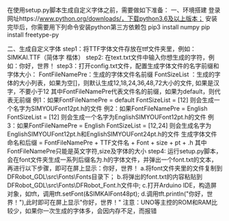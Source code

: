 在使用setup.py脚本生成自定义字体之前，需要做如下准备：
一、环境搭建
登录网址https://www.python.org/downloads/，下载python3.6及以上版本；
安装完毕后，你需要用下列命令安装python第三方依赖包
pip3 install numpy
pip install freetype-py 

二、生成自定义字体
step1：将TTF字体文件存放在ttf文件夹里，例如：SIMKAI.TTF（简体字 楷体）
step2: 在text.txt文件中输入你想生成的字符，例如：你好，世界！
step3：打开config.txt文件，配置生成字体文件的名字前缀和字体大小：
FontFileNamePre：生成的字体文件名前缀
FontSizeList ：生成的字体的大小列表，如果为空[]，则默认生成12,18,24,36,48,72大小的文件, 如果是汉字，不要小于12
    其中FontFileNamePre代表文件名的前缀，如果为default，则代表无前缀
    例1：如果FontFileNamePre = default
             FontSizeList = [12]
    则会生成一个名字为SIMYOUFont12pt.h的文件
    例2：如果FontFileNamePre = English
             FontSizeList = [12]
    则会生成一个名字为EnglishSIMYOUFont12pt.h的文件
    例3：如果FontFileNamePre = English
             FontSizeList = [12,24]
    则会生成名字为EnglishSIMYOUFont12pt.h和EnglishSIMYOUFont24pt.h的文件
生成字体文件命名和后缀 = FontFileNamePre + TTF文件名 + Font + size + pt + .h
    其中FontFileNamePre只能是英文字符,size及字体的大小
step4: 运行setup.py脚本，会在font文件夹生成一系列后缀名为.h的字体文件，并弹出一个font.txt的文本，再进行以下步骤，即可在屏上显示：你好，世界！
    a.将font文件夹里的文件复制到DFRobot_GDL\src\Fonts\Fonts目录下；
    b.将弹出的font.txt的内容粘贴到DFRobot_GDL\src\Fonts\DFRobot_Font.h文件中;
    c.打开Arduino IDE，构造屏对象，如tft，调用tft.setFont(&SIMKAIFont48pt);
    d.调用tft.println("你好，世界！"),此时即可在屏上显示"你好，世界！"
注意：UNO等主控的ROM和RAM比较少，如果你一次生成的字体多，会因内存不足，而报错
